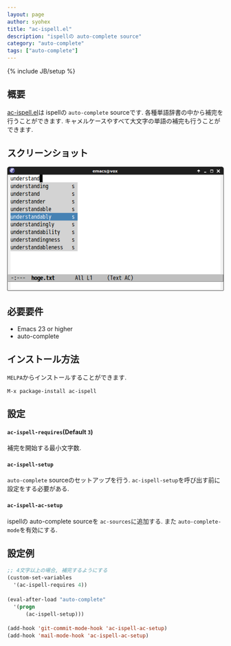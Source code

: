 ```yaml
---
layout: page
author: syohex
title: "ac-ispell.el"
description: "ispellの auto-complete source"
category: "auto-complete"
tags: ["auto-complete"]
---
```

{% include JB/setup %}

## 概要

[ac-ispell.el](https://github.com/syohex/emacs-ac-ispell)は ispellの `auto-complete` sourceです.
各種単語辞書の中から補完を行うことができます. キャメルケースやすべて大文字の単語の補完も行うことが
できます.


## スクリーンショット

![screenshot1](/images/auto-complete/ac-ispell/ac-ispell.png)

## 必要要件

- Emacs 23 or higher
- auto-complete


## インストール方法

`MELPA`からインストールすることができます.

```
M-x package-install ac-ispell
```

## 設定

#### `ac-ispell-requires`(Default `3`)

補完を開始する最小文字数.


#### `ac-ispell-setup`

`auto-complete` sourceのセットアップを行う. `ac-ispell-setup`を呼び出す前に
設定をする必要がある.


#### `ac-ispell-ac-setup`

ispellの auto-complete sourceを `ac-sources`に追加する.
また `auto-complete-mode`を有効にする.


## 設定例

```lisp
;; 4文字以上の場合, 補完するようにする
(custom-set-variables
  '(ac-ispell-requires 4))

(eval-after-load "auto-complete"
  '(progn
      (ac-ispell-setup)))

(add-hook 'git-commit-mode-hook 'ac-ispell-ac-setup)
(add-hook 'mail-mode-hook 'ac-ispell-ac-setup)
```
